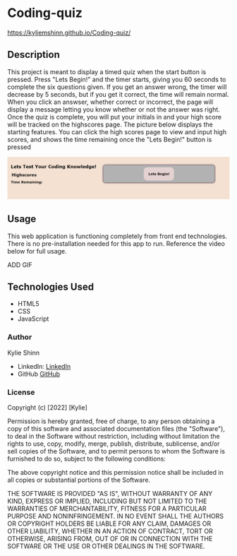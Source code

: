 # Coding-quiz

https://kyliemshinn.github.io/Coding-quiz/

## Description
This project is meant to display a timed quiz when the start button is pressed. Press "Lets Begin!" and the timer starts, giving you 60 seconds to complete the six questions given. If you get an answer wrong, the timer will decrease by 5 seconds, but if you get it correct, the time will remain normal. When you click an answser, whether correct or incorrect, the page will  display a message letting you know whether or not the answer was right. Once the quiz is complete, you will put your initials in and your high score will be tracked on the highscores page.
The picture below displays the starting features. You can click the high scores page to view and input high scores, and shows the time remaining once the "Lets Begin!" button is pressed

![startPicture](/assets/images/start-picture-code-quiz.PNG)

## Usage

This web application is functioning completely from front end technologies. There is no pre-installation needed for this app to run. Reference the video below for full usage.

ADD GIF

## Technologies Used

* HTML5
* CSS
* JavaScript

### Author

Kylie Shinn

* LinkedIn: [LinkedIn](https://www.linkedin.com/in/kylie-shinn-18b0301b7/)
* GitHub [GitHub](https://github.com/kyliemshinn)


### License

Copyright (c) [2022] [Kylie]

Permission is hereby granted, free of charge, to any person obtaining a copy of this software and associated documentation files (the "Software"), to deal in the Software without restriction, including without limitation the rights to use, copy, modify, merge, publish, distribute, sublicense, and/or sell copies of the Software, and to permit persons to whom the Software is furnished to do so, subject to the following conditions:

The above copyright notice and this permission notice shall be included in all copies or substantial portions of the Software.

THE SOFTWARE IS PROVIDED "AS IS", WITHOUT WARRANTY OF ANY KIND, EXPRESS OR IMPLIED, INCLUDING BUT NOT LIMITED TO THE WARRANTIES OF MERCHANTABILITY, FITNESS FOR A PARTICULAR PURPOSE AND NONINFRINGEMENT. IN NO EVENT SHALL THE AUTHORS OR COPYRIGHT HOLDERS BE LIABLE FOR ANY CLAIM, DAMAGES OR OTHER LIABILITY, WHETHER IN AN ACTION OF CONTRACT, TORT OR OTHERWISE, ARISING FROM, OUT OF OR IN CONNECTION WITH THE SOFTWARE OR THE USE OR OTHER DEALINGS IN THE SOFTWARE.